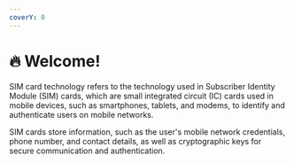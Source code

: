 ```yaml
---
coverY: 0
---
```


# 🔥 Welcome!

SIM card technology refers to the technology used in Subscriber Identity Module (SIM) cards, which are small integrated circuit (IC) cards used in mobile devices, such as smartphones, tablets, and modems, to identify and authenticate users on mobile networks.&#x20;

SIM cards store information, such as the user's mobile network credentials, phone number, and contact details, as well as cryptographic keys for secure communication and authentication.
